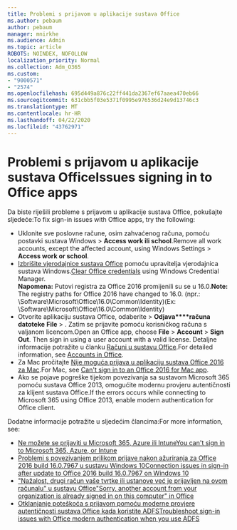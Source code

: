 ```yaml
---
title: Problemi s prijavom u aplikacije sustava Office
ms.author: pebaum
author: pebaum
manager: mnirkhe
ms.audience: Admin
ms.topic: article
ROBOTS: NOINDEX, NOFOLLOW
localization_priority: Normal
ms.collection: Adm_O365
ms.custom:
- "9000571"
- "2574"
ms.openlocfilehash: 695d449a876c22ff441da2367ef67aaea470eb66
ms.sourcegitcommit: 631cbb5f03e5371f0995e976536d24e9d13746c3
ms.translationtype: MT
ms.contentlocale: hr-HR
ms.lasthandoff: 04/22/2020
ms.locfileid: "43762971"
---
```

# <a name="issues-signing-in-to-office-apps"></a><span data-ttu-id="70a47-102">Problemi s prijavom u aplikacije sustava Office</span><span class="sxs-lookup"><span data-stu-id="70a47-102">Issues signing in to Office apps</span></span>

<span data-ttu-id="70a47-103">Da biste riješili probleme s prijavom u aplikacije sustava Office, pokušajte sljedeće:</span><span class="sxs-lookup"><span data-stu-id="70a47-103">To fix sign-in issues with Office apps, try the following:</span></span>

- <span data-ttu-id="70a47-104">Uklonite sve poslovne račune, osim zahvaćenog računa, pomoću postavki sustava Windows > **Access work ili school**.</span><span class="sxs-lookup"><span data-stu-id="70a47-104">Remove all work accounts, except the affected account, using Windows Settings > **Access work or school**.</span></span>
- <span data-ttu-id="70a47-105">[Izbrišite vjerodajnice sustava Office](https://docs.microsoft.com/office/troubleshoot/error-messages/another-account-already-signed-in#step-3-clear-cached-credentials-on-the-computer) pomoću upravitelja vjerodajnica sustava Windows.</span><span class="sxs-lookup"><span data-stu-id="70a47-105">[Clear Office credentials](https://docs.microsoft.com/office/troubleshoot/error-messages/another-account-already-signed-in#step-3-clear-cached-credentials-on-the-computer) using Windows Credential Manager.</span></span><br/>
    <span data-ttu-id="70a47-106">**Napomena:** Putovi registra za Office 2016 promijenili su se u 16.0.</span><span class="sxs-lookup"><span data-stu-id="70a47-106">**Note:** The registry paths for Office 2016 have changed to 16.0.</span></span> <span data-ttu-id="70a47-107">(npr.: \Software\Microsoft\Office\16.0\Common\Identity\)</span><span class="sxs-lookup"><span data-stu-id="70a47-107">(Ex: \Software\Microsoft\Office\16.0\Common\Identity\)</span></span>
- <span data-ttu-id="70a47-108">Otvorite aplikaciju sustava Office, odaberite > **Odjava\*\*\*\*računa datoteke** **File** > . Zatim se prijavite pomoću korisničkog računa s valjanom licencom.</span><span class="sxs-lookup"><span data-stu-id="70a47-108">Open an Office app, choose **File** > **Account** > **Sign Out**. Then sign in using a user account with a valid license.</span></span> <span data-ttu-id="70a47-109">Detaljne informacije potražite u članku [Računi u sustavu Office](https://support.office.com/article/accounts-in-office-628ea040-f265-49de-b986-be09c3ebf8a9).</span><span class="sxs-lookup"><span data-stu-id="70a47-109">For detailed information, see [Accounts in Office](https://support.office.com/article/accounts-in-office-628ea040-f265-49de-b986-be09c3ebf8a9).</span></span>
- <span data-ttu-id="70a47-110">Za Mac pročitajte [Nije moguća prijava u aplikaciju sustava Office 2016 za Mac](https://docs.microsoft.com/office365/troubleshoot/authentication/sign-in-to-office-2016-for-mac-fail).</span><span class="sxs-lookup"><span data-stu-id="70a47-110">For Mac, see [Can't sign in to an Office 2016 for Mac app](https://docs.microsoft.com/office365/troubleshoot/authentication/sign-in-to-office-2016-for-mac-fail).</span></span>
- <span data-ttu-id="70a47-111">Ako se pojave pogreške tijekom povezivanja sa sustavom Microsoft 365 pomoću sustava Office 2013, omogućite modernu provjeru autentičnosti za klijent sustava Office.</span><span class="sxs-lookup"><span data-stu-id="70a47-111">If the errors occurs while connecting to Microsoft 365 using Office 2013, enable modern authentication for Office client.</span></span>

<span data-ttu-id="70a47-112">Dodatne informacije potražite u sljedećim člancima:</span><span class="sxs-lookup"><span data-stu-id="70a47-112">For more information, see:</span></span>
- [<span data-ttu-id="70a47-113">Ne možete se prijaviti u Microsoft 365, Azure ili Intune</span><span class="sxs-lookup"><span data-stu-id="70a47-113">You can't sign in to Microsoft 365, Azure, or Intune</span></span>](https://docs.microsoft.com/office365/troubleshoot/authentication/sign-in-to-office-365-azure-intune)
- [<span data-ttu-id="70a47-114">Problemi s povezivanjem prilikom prijave nakon ažuriranja za Office 2016 build 16.0.7967 u sustavu Windows 10</span><span class="sxs-lookup"><span data-stu-id="70a47-114">Connection issues in sign-in after update to Office 2016 build 16.0.7967 on Windows 10</span></span>](https://docs.microsoft.com/office365/troubleshoot/administration/connection-issue-when-sign-in-office-2016)
- [<span data-ttu-id="70a47-115">"Nažalost, drugi račun vaše tvrtke ili ustanove već je prijavljen na ovom računalu" u sustavu Office</span><span class="sxs-lookup"><span data-stu-id="70a47-115">"Sorry, another account from your organization is already signed in on this computer" in Office</span></span>](https://docs.microsoft.com/office/troubleshoot/error-messages/another-account-already-signed-in)
- [<span data-ttu-id="70a47-116">Otklanjanje poteškoća s prijavom pomoću moderne provjere autentičnosti sustava Office kada koristite ADFS</span><span class="sxs-lookup"><span data-stu-id="70a47-116">Troubleshoot sign-in issues with Office modern authentication when you use ADFS</span></span>](https://docs.microsoft.com/office365/troubleshoot/authentication/sign-in-issue-with-modern-auth)